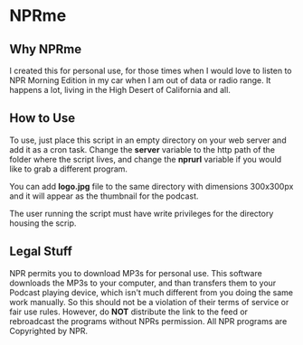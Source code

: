 # NPRme

## Why NPRme

I created this for personal use, for those times when I would love to listen to NPR Morning Edition in my car when I am out of data or radio range. It happens a lot, living in the High Desert of California and all.

## How to Use
To use, just place this script in an empty directory on your web server and add it as a cron task. Change the __server__ variable to the http path of the folder where the script lives, and change the __nprurl__ variable if you would like to grab a different program.

You can add __logo.jpg__ file to the same directory with dimensions 300x300px and it will appear as the thumbnail for the podcast.

The user running the script must have write privileges for the directory housing the scrip.

## Legal Stuff
NPR permits you to download MP3s for personal use. This software downloads the MP3s to your computer, and than transfers them to your Podcast playing device, which isn't much different from you doing the same work manually. So this should not be a violation of their terms of service or fair use rules. However, do __NOT__ distribute the link to the feed or rebroadcast the programs without NPRs permission. All NPR programs are Copyrighted by NPR.